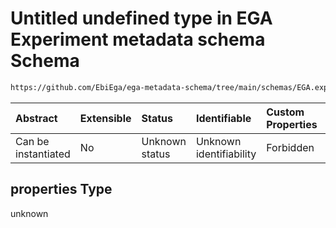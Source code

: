 # Untitled undefined type in EGA Experiment metadata schema Schema

```txt
https://github.com/EbiEga/ega-metadata-schema/tree/main/schemas/EGA.experiment.json#/oneOf/0/properties/assay_technology/properties
```



| Abstract            | Extensible | Status         | Identifiable            | Custom Properties | Additional Properties | Access Restrictions | Defined In                                                                |
| :------------------ | :--------- | :------------- | :---------------------- | :---------------- | :-------------------- | :------------------ | :------------------------------------------------------------------------ |
| Can be instantiated | No         | Unknown status | Unknown identifiability | Forbidden         | Allowed               | none                | [EGA.experiment.json*](../out/EGA.experiment.json "open original schema") |

## properties Type

unknown
